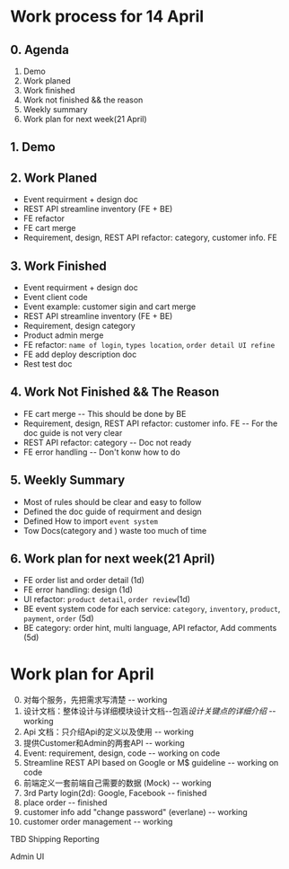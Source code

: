 # Work process for 14 April

## 0. Agenda

1. Demo
2. Work planed
3. Work finished
4. Work not finished && the reason
5. Weekly summary
6. Work plan for next week(21 April)

## 1. Demo

## 2. Work Planed
* Event requirment +  design doc 
* REST API streamline inventory (FE + BE)
* FE refactor
* FE cart merge
* Requirement, design, REST API refactor: category, customer info. FE 

## 3. Work Finished
* Event requirment +  design doc
* Event client code
* Event example: customer sigin and cart merge
* REST API streamline inventory (FE + BE)
* Requirement, design category
* Product admin merge
* FE refactor: `name of login`, `types location`, `order detail UI refine`
* FE add deploy description doc
* Rest test doc

## 4. Work Not Finished && The Reason
* FE cart merge -- This should be done by BE
* Requirement, design, REST API refactor: customer info. FE -- For the doc guide is not very clear
* REST API refactor: category -- Doc not ready
* FE error handling -- Don't konw how to do

## 5. Weekly Summary
* Most of rules should be clear and easy to follow
* Defined the doc guide of requirment and design
* Defined How to import `event system`
* Tow Docs(category and ) waste too much of time

## 6. Work plan for next week(21 April)
* FE order list and order detail (1d)
* FE error handling: design (1d)
* UI refactor: `product detail`, `order review`(1d)
* BE event system code for each service: `category`, `inventory`, `product`, `payment`, `order` (5d)
* BE category: order hint, multi language, API refactor, Add comments (5d)


# Work plan for April

0. 对每个服务，先把需求写清楚 -- working
1. 设计文档：整体设计与详细模块设计文档--包涵*设计关键点的详细介绍* -- working
2. Api 文档：只介绍Api的定义以及使用 -- working
3. 提供Customer和Admin的两套API -- working
4. Event: requirement, design, code -- working on code
5. Streamline REST API based on Google or M$ guideline -- working on code 
6. 前端定义一套前端自己需要的数据 (Mock) -- working
7. 3rd Party login(2d): Google, Facebook -- finished
8. place order -- finished
9. customer info add "change password" (everlane) -- working
10. customer order management -- working

TBD
Shipping
Reporting

Admin UI
